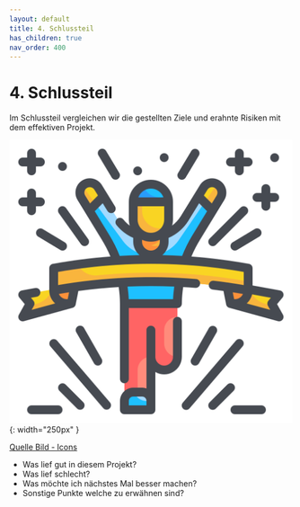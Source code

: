 ```yaml
---
layout: default
title: 4. Schlussteil
has_children: true
nav_order: 400
---
```


# 4. Schlussteil

Im Schlussteil vergleichen wir die gestellten Ziele und erahnte Risiken mit dem effektiven Projekt.

![Finish](../ressources/icons/finish.png){: width="250px" }

[Quelle Bild - Icons](../anhang/quellen.html#54-icons)

* Was lief gut in diesem Projekt?
* Was lief schlecht?
* Was möchte ich nächstes Mal besser machen?
* Sonstige Punkte welche zu erwähnen sind?

